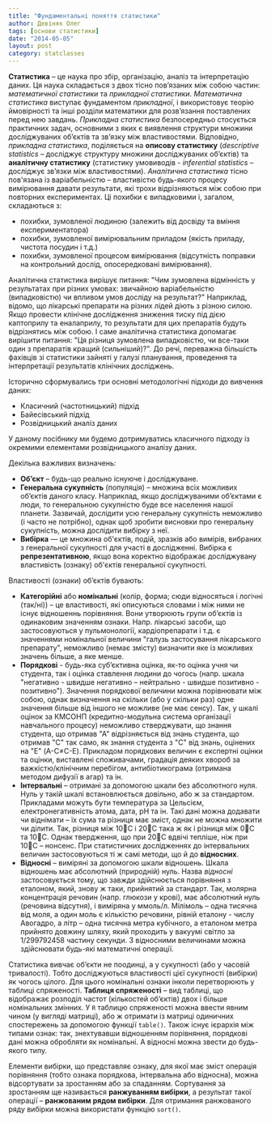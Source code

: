```yaml
---
title: "Фундаментальні поняття статистики"
author: Девіняк Олег
tags: [основи статистики]
date: "2014-05-05"
layout: post
category: statclasses
--- 
```


**Статистика** – це наука про збір, організацію, аналіз та інтерпретацію даних. Ця наука складається з двох тісно пов’язаних між собою частин: *математичної статистики* та *прикладної статистики*. *Математична статистика* виступає фундаментом *прикладної*, і використовує теорію ймовірності та інші розділи математики для розв’язання поставлених перед нею завдань. 
*Прикладна статистика* безпосередньо стосується практичних задач, основними з яких є виявлення структури множини досліджуваних об’єктів та зв’язку між властивостями. Відповідно, *прикладна статистика*, поділяється на **описову статистику** (*descriptive statistics* – досліджує структуру множини досліджуваних об’єктів) та **аналітичну статистику** (статистику умовиводів - *inferential statistics* – досліджує зв’язки між властивостями). *Аналітична статистика* тісно пов'язана із варіабельністю – властивістю будь-якого процесу вимірювання давати результати, які трохи відрізняються між собою при повторних експериментах. Ці похибки є випадковими і, загалом, складаються з:

- похибки, зумовленої людиною (залежить від досвіду та вміння експериментатора)
- похибки, зумовленої вимірювальним приладом (якість приладу, чистота посудин і т.д.)
- похибки, зумовленої процесом вимірювання (відсутність поправки на контрольний дослід, опосередковані вимірювання).

Аналітична статистика вирішує питання: "Чим зумовлена відмінність у результатах при різних умовах: звичайною варіабельністю (випадковістю) чи впливом умов досліду на результат?" Наприклад, відомо, що лікарські препарати на різних лідей діють з різною силою.  Якщо провести клінічне дослідження зниження тиску під дією каптоприлу та еналаприлу, то результати для цих препаратів будуть відрізнятись між собою. І саме аналітична статистика допомагає вирішити питання: "Ця різниця зумовлена випадковістю, чи все-таки один з препаратів кращий (сильніший)?". До речі, переважна більшість фахівців зі статистики зайняті у галузі планування, проведення та інтерпретації результатів клінічних досліджень. 

Історично сформувались три основні методологічні підходи до вивчення даних: 

- Класичний (частотницький) підхід
- Байесівський підхід
- Розвідницький аналіз даних

У даному посібнику ми будемо дотримуватись класичного підходу із окремими елементами розвідницького аналізу даних.

Декілька важливих визначень:

- **Об’єкт** – будь-що реально існуюче і досліджуване.
- **Генеральна сукупність** (популяція) – множина всіх можливих об’єктів даного класу. Наприклад, якщо досліджуваними об’єктами є люди, то генеральною сукупністю буде все населення нашої планети. Зазвичай, дослідити усю генеральну сукупність неможливо (і часто не потрібно), однак щоб зробити висновки про генеральну сукупність, можна дослідити вибірку з неї.
- **Вибірка** — це множина об'єктів, подій, зразків або вимірів, вибраних з генеральної сукупності для участі в дослідженні. Вибірка є **репрезентативною**, якщо вона коректно відображає досліджувану властивість (ознаку) об'єктів генеральної сукупності. 

Властивості (ознаки) об’єктів бувають:

- **Категорійні** або **номінальні** (колір, форма; сюди відносяться і логічні (так/ні)) – це властивості, які описуються словами і між ними не існує відношеннь порівняння. Вони утворюють групи об’єктів із одинаковим значенням ознаки. Напр. лікарські засоби, що застосовуються у пульмонології, кардіопрепарати і т.д. є значеннями номінальної величини "галузь застосування лікарського препарату", неможливо (немає змісту) визначити яке із можливих значень більше, а яке менше.
- **Порядкові** - будь-яка суб’єктивна оцінка, як-то оцінка учня чи студента, так і оцінка ставлення людини до чогось (напр. шкала "негативно - швидше негативно – нейтрально - швидше позитивно - позитивно"). Значення порядкової величини можна порівнювати між собою, однак визначення на скільки (або у скільки раз) одне значення більше від іншого не можливе (не має сенсу). Так, у шкалі оцінок за КМСОНП (кредитно-модульна система організації навчального процесу) неможливо стверджувати, що знання студента, що отримав "А" відрізняється від знань студента, що отримав "С" так само, як знання студента з "С" від знань, оцінених на "Е" (A-C≠C-E). Прикладом порядкових величин є експертні оцінки та оцінки, виставлені споживачами, градація деяких хвороб за важкістю/клінічним перебігом, антибіотикограма (отримана методом дифузії в агар) та ін.
- **Інтервальні** – отримані за допомогою шкали без абсолютного нуля. Нуль у такій шкалі встановлюється довільно, або ж за стандартом. Прикладами можуть бути температура за Цельсієм, електронегативність атома, дата, pH та ін. Такі дані можна додавати чи віднімати – їх сума та різниця має зміст, однак не можна множити чи ділити. Так, різниця між 10С і 20С така ж як і різниця між 0С та 10С. Однак твердження, що при 20С вдвічі тепліше, ніж при 10С – нонсенс. При статистичних дослідженнях до інтервальних величин застосовуються ті ж самі методи, що й до **відносних**.
- **Відносні** – виміряні за допомогою шкали відношень. Шкала відношень має абсолютний (природній) нуль. Назва *відносні* застосовується тому, що завжди здійснюється порівняння з еталоном, який, знову ж таки, прийнятий за стандарт. Так, молярна концентрація речовин (напр. глюкози у крові), має абсолютний нуль (речовина відсутня), і виміряна у ммоль/л. Мілімоль – одна тисячна від моля, а один моль є кількістю речовини, рівній еталону - числу Авогадро, а літр – одна тисячна метра кубічного, а еталоном метра прийнято довжину шляху, який проходить у вакуумi світло за 1/299792458 частину секунди. З відносними величинами можна здійснювати будь-які математичні операції.

Статистика вивчає об’єкти не поодинці, а у сукупності (або у часовій тривалості). Тобто досліджуються властивості цієї сукупності (вибірки) як чогось цілого. Для цього номінальні ознаки інколи перетворюють у таблиці спряженості. **Таблиця спряженості** – вид таблиці, що відображає розподіл частот (кількостей об’єктів) двох і більше номінальних змінних. У `R` таблицю спряженості можна ввести явним чином (у вигляді матриці), або ж отримати із матриці одиничних спостережень за допомогою функції `table()`. Також існує ієрархія між типами ознак: так, знехтувавши відношенням порівняння, порядкові дані можна обробляти як номінальні. А відносні можна звести до будь-якого типу. 

Елементи вибірки, що представляє ознаку, для якої має зміст операція порівняння (тобто ознака порядкова, інтервальна або відносна), можна відсортувати за зростанням або за спаданням. Сортування за зростанням ще називається **ранжуванням вибірки**, а результат такої операції – **ранжованим рядом вибірки**. Для отримання ранжованого ряду вибірки можна використати функцію `sort()`.
